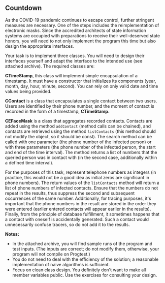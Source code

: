 ## Countdown

As the COVID-19 pandemic continues to escape control, further stringent measures are necessary. One of the steps includes the reimplementation of electronic masks. Since the accredited architects of state information systems are occupied with preparations to receive their well-deserved state honors, you will need to not only implement the program this time but also design the appropriate interfaces.

Your task is to implement three classes. You will need to design their interfaces yourself and adapt the interface to the intended use (see attached archive). The required classes are:

**CTimeStamp**, this class will implement simple encapsulation of a timestamp. It must have a constructor that initializes its components (year, month, day, hour, minute, second). You can rely on only valid date and time values being provided.

**CContact** is a class that encapsulates a single contact between two users. Users are identified by their phone number, and the moment of contact is recorded in the form of a timestamp, **CTimeStamp**.

**CEFaceMask** is a class that aggregates recorded contacts. Contacts are added using the method `addContact` (method calls can be chained), and contacts are retrieved using the method `listContacts` (this method should not modify the object, so it should be const). The search method can be called with one parameter (the phone number of the infected person) or with three parameters (the phone number of the infected person, the start and end of the time interval). The method returns a list of numbers that the queried person was in contact with (in the second case, additionally within a defined time interval).

For the purposes of this task, represent telephone numbers as integers (in practice, this would not be a good idea as initial zeros are significant in phone numbers). The return values of the `listContacts` method will return a list of phone numbers of infected contacts. Ensure that the numbers do not repeat in the results, thus suppress the second and subsequent occurrences of the same number. Additionally, for tracing purposes, it's important that the phone numbers in the result are stored in the order they were entered (earlier entered contacts will appear earlier in the results). Finally, from the principle of database fulfillment, it sometimes happens that a contact with oneself is accidentally generated. Such a contact would unnecessarily confuse tracers, so do not add it to the results.

**Notes:**

- In the attached archive, you will find sample runs of the program and test inputs. (The inputs are correct; do not modify them, otherwise, your program will not compile on Progtest.)
- You do not need to deal with the efficiency of the solution; a reasonable implementation of naive algorithms is sufficient.
- Focus on clean class design. You definitely don't want to make all member variables public. Use the exercises for consulting your design.
